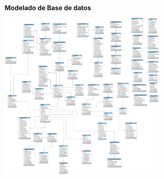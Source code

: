 ## Modelado de Base de datos




![Modelado de Base de datos](images/modelado_bd.png "Modelado de Base de datos")

